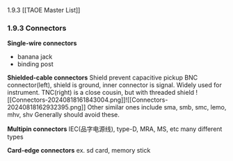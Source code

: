 1.9.3
[[TAOE Master List]]
### 1.9.3 Connectors
**Single-wire connectors**
- banana jack
- binding post

**Shielded-cable connectors**
Shield prevent capacitive pickup
BNC connector(left), shield is ground, inner connector is signal. Widely used for instrument. TNC(right) is a close cousin, but with threaded shield
![[Connectors-20240818161843004.png]]![[Connectors-20240818162932395.png]]
Other similar ones include sma, smb, smc, lemo, mhv, shv
Generally should avoid these. 

**Multipin connectors**
IEC(品字电源线), type-D, MRA, MS, etc
many different types

**Card-edge connectors**
ex. sd card, memory stick

